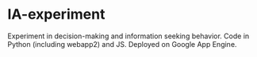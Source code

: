 # IA-experiment
Experiment in decision-making and information seeking behavior. Code in Python (including webapp2) and JS. Deployed on Google App Engine.
